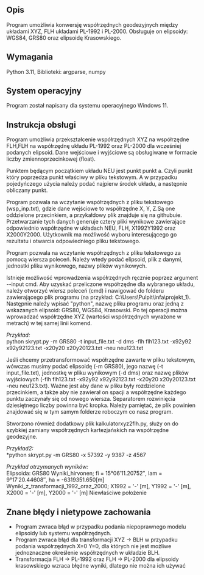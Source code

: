 ## Opis
Program umożliwia konwersję współrzędnych geodezyjnych między układami XYZ, FLH układami PL-1992 i PL-2000. Obsługuje on elipsoidy: WGS84, GRS80 oraz elipsoidę Krasowskiego.
## Wymagania
 Python 3.11,  Biblioteki: argparse, numpy
## System operacyjny
Program został napisany dla systemu operacyjnego Windows 11.
## Instrukcja obsługi
Program umożliwia przekształcenie współrzędnych XYZ na współrzędne FLH,FLH na współrzędnę układu PL-1992 oraz PL-2000 dla wcześniej podanych elipsoid. Dane wejściowe i wyjściowe są obsługiwane w formacie liczby zmiennoprzecinkowej (float).

Punktem będącym początkiem układu NEU jest punkt punkt a. Czyli punkt który poprzedza punkt właściwy w pliku tekstowym. A w przypadku pojedyńczego użycia należy podać najpierw środek układu, a następnie obliczany punkt.

Program pozwala na wczytanie współrzędnych z pliku tekstowego (wsp_inp.txt), gdzie dane wejściowe to współrzędne X, Y, Z.Są one oddzielone przecinkiem, a przykałdowy plik znajduje się na githubuie. Przetwarzanie tych danych generuje cztery pliki wynikowe zawierające odpowiednio współrzędne w układach NEU, FLH, X1992Y1992 oraz X2000Y2000. Użytkownik ma możliwość wyboru interesującego go rezultatu i otwarcia odpowiedniego pliku tekstowego.

Program pozwala na wczytanie współrzędnych z pliku tekstowego za pomocą wiersza poleceń. Należy wtedy podać elipsoid, plik z danymi, jednostki pliku wynikowego, nazwy plików wynikowych.

Istnieje możliwość wprowadzenia współrzędnych ręcznie poprzez argument --input cmd. Aby uzyskać przeliczone współrzędne dla wybranego układu, należy otworzyć wiersz poleceń (cmd) i nawigować do folderu zawierającego plik programu (na przykład: C:\Users\Pulpit\infa\projekt_1). Następnie należy wpisać "python", nazwę pliku programu oraz jedną z wskazanych elipsoid: GRS80, WGS84, Krasowski. Po tej operacji można wprowadzać współrzędne XYZ (wartości współrzędnych wyrażone w metrach) w tej samej linii komend.


*Przykład:* \
python skrypt.py -m GRS80 -t input_file.txt -d dms -flh flh123.txt -x92y92 x92y92123.txt -x20y20 x20y20123.txt -neu neu123.txt

Jeśli chcemy przetransformować współrzędne zawarte w pliku tekstowym, wówczas musimy podać elipsoidę (-m GRS80), jego nazwę (-t input_file.txt), jednostkę w pliku wynikowym (-d dms) oraz nazwę plików wyjściowych (-flh flh123.txt -x92y92 x92y92123.txt -x20y20 x20y20123.txt -neu neu123.txt). Ważne jest aby dane w pliku były rozdzielone przecinkiem, a także aby nie zawierał on spacji a współrzędne każdego punktu zaczynały się od nowego wiersza. Separatorem rozwinięcia dziesiętnego liczby powinna być kropka. Należy pamiętać, że plik powinien znajdować się w tym samym folderze roboczym co nasz program.

Stworzono również dodatkowy plik kalkulatorxyz2flh.py, służy on do szybkiej zamiany współrzędnych kartezjańskich na współrzędne geodezyjne.

*Przykład2:* \
*python skrypt.py -m GRS80 -x 57392 -y 9387 -z 4567

*Przykład otrzymanych wyników:* \
Elipsoida: GRS80
Wyniki_hirvonen; fi =  15°06′11.20752″, lam =   9°17′20.44608″, ha = -6319351.650[m]
Wyniki_z_transformacji_1992_oraz_2000; X1992 =  '-' [m], Y1992 =  '-' [m], X2000 =  '-' [m], Y2000 =  '-' [m]
Niewłaściwe położenie

## Znane błędy i nietypowe zachowania
- Program zwraca błąd w przypadku podania niepoprawnego modelu elipsoidy lub systemu współrzędnych.
- Program zwraca błąd dla transformacji XYZ -> BLH  w przypadku podania współrzędnych X=0 Y=0, dla których nie jest możliwe jednoznaczne określenie współrzędnych w układzie BLH.
- Transformacja FLH -> PL-1992 oraz FLH -> PL-2000 dla elipsoidy krasowskiego wzraca błędne wyniki, dlatego nie można ich używać
